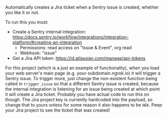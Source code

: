 Automatically creates a Jira ticket when a Sentry issue is created, whether you like it or not.

To run this you must:

* Create a Sentry internal integration: https://docs.sentry.io/workflow/integrations/integration-platform/#creating-an-integration
	* Permissions: read access on "Issue & Event", org read
	* Webhook: "issue"
* Get a Jira API token: https://id.atlassian.com/manage/api-tokens

For this project (which is a just an example of functionality), when you load your web server's main page (e.g. your-subdomain.ngrok.io) it will trigger
a Sentry issue. To trigger more, just change the non-existent function being called in `trigger_issue` so that 
a different Sentry issue is created, because the internal integration is listening for an issue being created at which point it will create
a Jira ticket. Probably you have actual code to run this on though. The Jira project key is currently hardcoded into the payload, so change that to yours unless for some reason it also happens to be `HEK`. Peep your Jira project to see the ticket that was created!